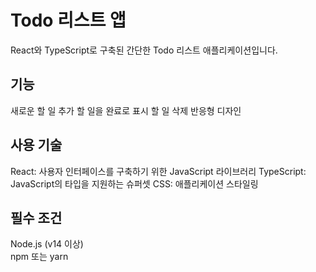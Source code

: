 # Todo 리스트 앱

React와 TypeScript로 구축된 간단한 Todo 리스트 애플리케이션입니다. 

## 기능
새로운 할 일 추가
할 일을 완료로 표시
할 일 삭제
반응형 디자인
## 사용 기술
React: 사용자 인터페이스를 구축하기 위한 JavaScript 라이브러리
TypeScript: JavaScript의 타입을 지원하는 슈퍼셋
CSS: 애플리케이션 스타일링

## 필수 조건
Node.js (v14 이상) <br>
npm 또는 yarn